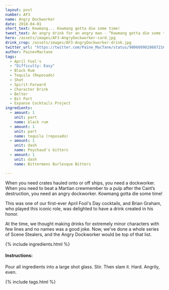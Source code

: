 ```yaml
---
layout: post
number: AF3
name: Angry Dockworker
date: 2018-04-01
short_text: Kowmang... Kowmang gotta die some time! 
tweet_text: An angry drink for an angry man - “Kowmang gotta die some time!“ Shout-out to @BrianG_Reeldeal for making him so fun! 
hero: /assets/images/AF3-AngryDockworker-card.jpg
drink_crop: /assets/images/AF3-AngryDockworker-drink.jpg
twitter_url: "https://twitter.com/Paine_MacTane/status/980609982868721665"
author: Paine×Mactane
tags: 
  - April Fool's
  - "Difficulty: Easy"
  - Black Rum
  - Tequila (Reposado)
  - Shot
  - Spirit-Forward
  - Character Drink
  - Belter
  - Bit Part
  - Expanse Cocktails Project
ingredients:
  - amount: 1
    unit: part
    name: black rum
  - amount: 1
    unit: part
    name: tequila (reposado)
  - amount: 1
    unit: dash
    name: Peychaud's bitters
  - amount: 1
    unit: dash
    name: Bittermens Burlesque Bitters

---
```


When you need crates hauled onto or off ships, you need a dockworker. When you need to beat a Martian crewmember to a pulp after the Cant’s destruction, you need an angry dockworker. Kowmang gotta die some time!

This was one of our first-ever April Fool's Day cocktails, and Brian Graham, who played this iconic role, was delighted to have a drink created in his honor. 

At the time, we thought making drinks for extremely minor characters with few lines and no names was a good joke. Now, we've done a whole series of Scene Stealers, and the Angry Dockworker would be top of that list. 

{% include ingredients.html %}

#### Instructions:

Pour all ingredients into a large shot glass. Stir. Then slam it. Hard. Angrily, even.

{% include tags.html %}

